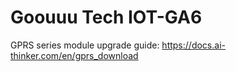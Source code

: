 # Goouuu Tech IOT-GA6
GPRS series module upgrade guide: https://docs.ai-thinker.com/en/gprs_download
